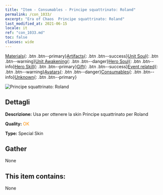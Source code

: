 ```yaml
---
title: "Item - Consumables - Principe squattrinato: Roland"
permalink: /con_1033/
excerpt: "Era of Chaos  Principe squattrinato: Roland"
last_modified_at: 2021-06-15
locale: it
ref: "con_1033.md"
toc: false
classes: wide
---
```

 [Materials](/ItemsIT/){: .btn .btn--primary}[Artifacts](/ItemsIT/Artifacts/){: .btn .btn--success}[Unit Soul](/ItemsIT/UnitSoul/){: .btn .btn--warning}[Unit Awakening](/ItemsIT/UnitAwakening/){: .btn .btn--danger}[Hero Soul](/ItemsIT/HeroSoul/){: .btn .btn--info}[Hero Skill](/ItemsIT/HeroSkill/){: .btn .btn--primary}[Gift](/ItemsIT/Gift/){: .btn .btn--success}[Event related](/ItemsIT/Events/){: .btn .btn--warning}[Avatars](/ItemsIT/Avatars/){: .btn .btn--danger}[Consumables](/ItemsIT/Consumables/){: .btn .btn--info}[Unknown](/ItemsIT/Unknown/){: .btn .btn--primary}

 ![Principe squattrinato: Roland](/images/h/h_Roland3.jpg)

## Dettagli
 **Descrizione:** Usa per ottenere la skin Principe squattrinato per Roland

 **Quality:** <span style="color: #FF8C00">OK</span>

 **Type:** Special Skin

## Gather

  None

## This item contains:

  None

